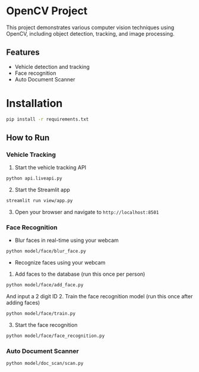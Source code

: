 # OpenCV Project
This project demonstrates various computer vision techniques using OpenCV, including object detection, tracking, and image processing.

## Features
- Vehicle detection and tracking
- Face recognition
- Auto Document Scanner

# Installation
```bash
pip install -r requirements.txt
```

## How to Run
### Vehicle Tracking
1. Start the vehicle tracking API
```bash
python api.liveapi.py
```
2. Start the Streamlit app
```bash
streamlit run view/app.py
```
3. Open your browser and navigate to `http://localhost:8501`
### Face Recognition
- Blur faces in real-time using your webcam
```bash
python model/face/blur_face.py
```
- Recognize faces using your webcam
1. Add faces to the database (run this once per person)
```bash
python model/face/add_face.py
```
And input a 2 digit ID
2. Train the face recognition model (run this once after adding faces)
```bash
python model/face/train.py
```
3. Start the face recognition
```bash
python model/face/face_recognition.py
```
### Auto Document Scanner
```bash
python model/doc_scan/scan.py
```
